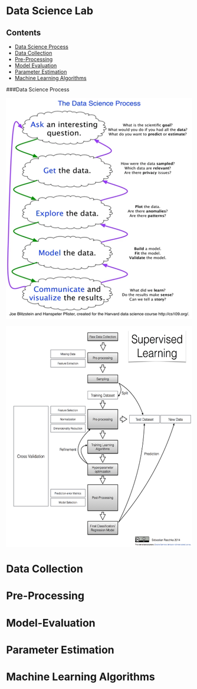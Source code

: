 
# Data Science Lab

Contents
------
- [Data Science Process](#data-science-process)
- [Data Collection](#data-collection)
- [Pre-Processing](#pre-processing)
- [Model Evaluation](#model-evaluation)
- [Parameter Estimation](#parameter-estimation)
- [Machine Learning Algorithms](#machine-learning-algorithms)

###Data Science Process

<img src="./images/datascience_process.png" style="width: 700px; height:600px;">
<br>
<br>
<img src="./images/datascience_flowchart.png" style="width: 700px;
height:600px;">

# Data Collection

# Pre-Processing

# Model-Evaluation

# Parameter Estimation

# Machine Learning Algorithms
